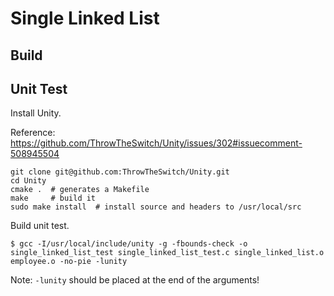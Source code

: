 # Single Linked List

## Build

## Unit Test

Install Unity.

Reference: https://github.com/ThrowTheSwitch/Unity/issues/302#issuecomment-508945504

```
git clone git@github.com:ThrowTheSwitch/Unity.git
cd Unity
cmake .  # generates a Makefile
make     # build it
sudo make install  # install source and headers to /usr/local/src
```

Build unit test.


```
$ gcc -I/usr/local/include/unity -g -fbounds-check -o single_linked_list_test single_linked_list_test.c single_linked_list.o employee.o -no-pie -lunity
```

Note: `-lunity` should be placed at the end of the arguments!


